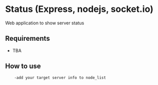 # Status (Express, nodejs, socket.io)

Web application to show server status

## Requirements

- TBA

## How to use

		-add your target server info to node_list

